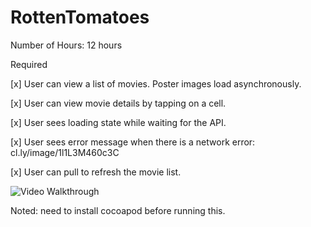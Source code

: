 # RottenTomatoes

Number of Hours: 12 hours

Required

[x] User can view a list of movies. Poster images load asynchronously.

[x] User can view movie details by tapping on a cell.

[x] User sees loading state while waiting for the API.

[x] User sees error message when there is a network error: cl.ly/image/1l1L3M460c3C

[x] User can pull to refresh the movie list.

![Video Walkthrough](rottentomatoes.gif)

Noted: need to install cocoapod before running this.
